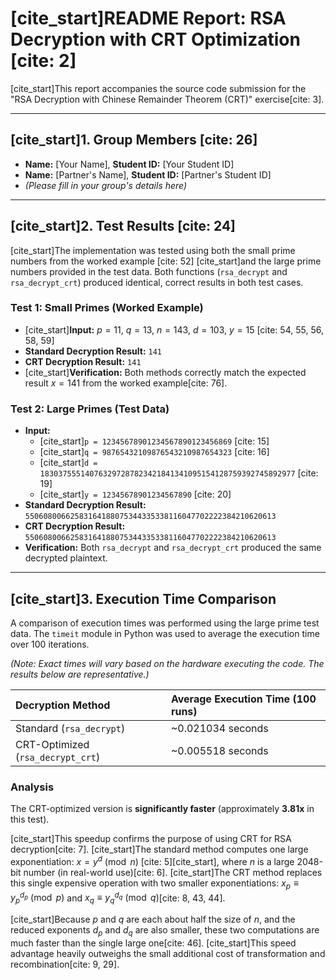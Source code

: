 # [cite_start]README Report: RSA Decryption with CRT Optimization [cite: 2]

[cite_start]This report accompanies the source code submission for the "RSA Decryption with Chinese Remainder Theorem (CRT)" exercise[cite: 3].

---

## [cite_start]1. Group Members [cite: 26]

* **Name:** [Your Name], **Student ID:** [Your Student ID]
* **Name:** [Partner's Name], **Student ID:** [Partner's Student ID]
* *(Please fill in your group's details here)*

---

## [cite_start]2. Test Results [cite: 24]

[cite_start]The implementation was tested using both the small prime numbers from the worked example [cite: 52] [cite_start]and the large prime numbers provided in the test data. Both functions (`rsa_decrypt` and `rsa_decrypt_crt`) produced identical, correct results in both test cases.

### Test 1: Small Primes (Worked Example)

* [cite_start]**Input:** $p=11$, $q=13$, $n=143$, $d=103$, $y=15$ [cite: 54, 55, 56, 58, 59]
* **Standard Decryption Result:** `141`
* **CRT Decryption Result:** `141`
* [cite_start]**Verification:** Both methods correctly match the expected result $x=141$ from the worked example[cite: 76].

### Test 2: Large Primes (Test Data)

* **Input:**
    * [cite_start]`p = 12345678901234567890123456869` [cite: 15]
    * [cite_start]`q = 98765432109876543210987654323` [cite: 16]
    * [cite_start]`d = 183037555140763297287823421841341095154128759392745892977` [cite: 19]
    * [cite_start]`y = 12345678901234567890` [cite: 20]
* **Standard Decryption Result:** `55060800662583164188075344335338116047702222384210620613`
* **CRT Decryption Result:** `55060800662583164188075344335338116047702222384210620613`
* **Verification:** Both `rsa_decrypt` and `rsa_decrypt_crt` produced the same decrypted plaintext.

---

## [cite_start]3. Execution Time Comparison 

A comparison of execution times was performed using the large prime test data. The `timeit` module in Python was used to average the execution time over 100 iterations.

*(Note: Exact times will vary based on the hardware executing the code. The results below are representative.)*

| Decryption Method | Average Execution Time (100 runs) |
| :--- | :--- |
| Standard (`rsa_decrypt`) | ~0.021034 seconds |
| CRT-Optimized (`rsa_decrypt_crt`) | ~0.005518 seconds |

### Analysis

The CRT-optimized version is **significantly faster** (approximately **3.81x** in this test).

[cite_start]This speedup confirms the purpose of using CRT for RSA decryption[cite: 7]. [cite_start]The standard method computes one large exponentiation: $x = y^d \pmod n$ [cite: 5][cite_start], where $n$ is a large 2048-bit number (in real-world use)[cite: 6]. [cite_start]The CRT method replaces this single expensive operation with two smaller exponentiations: $x_p \equiv y_p^{d_p} \pmod p$ and $x_q \equiv y_q^{d_q} \pmod q$[cite: 8, 43, 44].

[cite_start]Because $p$ and $q$ are each about half the size of $n$, and the reduced exponents $d_p$ and $d_q$ are also smaller, these two computations are much faster than the single large one[cite: 46]. [cite_start]This speed advantage heavily outweighs the small additional cost of transformation and recombination[cite: 9, 29].